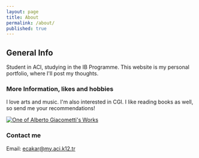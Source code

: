 ```yaml
---
layout: page
title: About
permalink: /about/
published: true
---
```


## General Info

Student in ACI, studying in the IB Programme. This website is my personal portfolio, where I'll post my thoughts.

### More Information, likes and hobbies

I love arts and music. I'm also interested in CGI. I like reading books as well, so send me your recommendations!

[![One of Alberto Giacometti's Works](https://i.ibb.co/Kx1ytQ0/giacometti2.jpg)](https://ibb.co)

### Contact me
Email:
[ecakar@my.aci.k12.tr](mailto:ecakar@my.aci.k12.tr)
